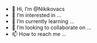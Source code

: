 - 👋 Hi, I’m @Nikikovacs
- 👀 I’m interested in ...
- 🌱 I’m currently learning ...
- 💞️ I’m looking to collaborate on ...
- 📫 How to reach me ...

<!---
Nikikovacs/Nikikovacs is a ✨ special ✨ repository because its `README.md` (this file) appears on your GitHub profile.
You can click the Preview link to take a look at your changes.
--->
